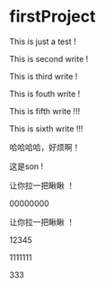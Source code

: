 # firstProject

This is just a test !

This is second write !

This is third write !

This is fouth write !

This is fifth write !!!

This is sixth write !!!

哈哈哈哈，好烦啊！

这是son !

让你拉一把瞅瞅 ！

00000000

让你拉一把瞅瞅 ！

12345

1111111

333
